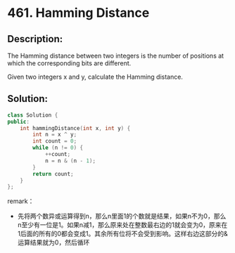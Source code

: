 # 461. Hamming Distance

## Description:

The Hamming distance between two integers is the number of positions at which the corresponding bits are different.

Given two integers x and y, calculate the Hamming distance.

## Solution:

```c++
class Solution {
public:
    int hammingDistance(int x, int y) {
        int n = x ^ y;
        int count = 0;
        while (n != 0) {
            ++count;
            n = n & (n - 1);
        }
        return count;
    }
};
```

remark：

- 先将两个数异或运算得到n，那么n里面1的个数就是结果，如果n不为0，那么n至少有一位是1。如果n减1，那么原来处在整数最右边的1就会变为0，原来在1后面的所有的0都会变成1。其余所有位将不会受到影响。这样右边这部分的&运算结果就为0，然后循环

